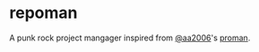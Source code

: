 # repoman
A punk rock project mangager inspired from [@aa2006](https://github.com/aa2006)'s [proman](https://github.com/aa2006/proman).
